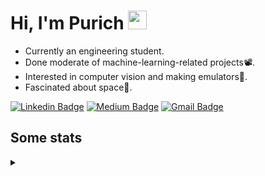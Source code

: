 <h1 align="left">Hi, I'm Purich
<img src="https://media.giphy.com/media/hvRJCLFzcasrR4ia7z/giphy.gif" width="30px"/></h1>

* Currently an engineering student.
* Done moderate of machine-learning-related projects:film_projector:.
* Interested in computer vision and making emulators:space_invader:.
* Fascinated about space:milky_way:.

[![Linkedin Badge](https://img.shields.io/badge/-Purich-blue?style=flat-square&logo=Linkedin&logoColor=white&link=https://www.linkedin.com/in/purich-siritip-16b3b3255/)](https://www.linkedin.com/in/purich-siritip-16b3b3255) [![Medium Badge](https://img.shields.io/badge/-@purich-gray?style=flat-square&labelColor=000000&logo=Medium&link=https://medium.com/@phuritsiritip)](https://medium.com/@phuritsiritip)
[![Gmail Badge](https://img.shields.io/badge/-mark.phurit@gmail.com-c14438?style=flat-square&logo=Gmail&logoColor=white&link=mailto:mark.phurit@gmail.com)](mailto:mark.phurit@gmail.com)

## Some stats

<details>
  <summary></summary>
  
  <!--START_SECTION:waka-->
**I'm a Night 🦉** 

```text
🌞 Morning                90 commits          ███████░░░░░░░░░░░░░░░░░░   28.57 % 
🌆 Daytime                65 commits          █████░░░░░░░░░░░░░░░░░░░░   20.63 % 
🌃 Evening                136 commits         ███████████░░░░░░░░░░░░░░   43.17 % 
🌙 Night                  24 commits          ██░░░░░░░░░░░░░░░░░░░░░░░   07.62 % 
```


📊 **This Week I Spent My Time On** 

```text
💬 Programming Languages: 
Markdown                 21 mins             ████████████░░░░░░░░░░░░░   46.81 % 
Python                   19 mins             ██████████░░░░░░░░░░░░░░░   41.91 % 
HTML                     4 mins              ██░░░░░░░░░░░░░░░░░░░░░░░   09.23 % 
Other                    0 secs              ░░░░░░░░░░░░░░░░░░░░░░░░░   01.62 % 
JavaScript               0 secs              ░░░░░░░░░░░░░░░░░░░░░░░░░   00.28 % 

🐱‍💻 Projects: 
m5-docs                  26 mins             ██████████████░░░░░░░░░░░   56.47 % 
Computer Programming     19 mins             ██████████░░░░░░░░░░░░░░░   41.91 % 
ComProgLab               0 secs              ░░░░░░░░░░░░░░░░░░░░░░░░░   01.62 % 
```


<!--END_SECTION:waka-->

  <!--START_SECTION:waka-simple-->

```text
From: 19 January 2023 - To: 22 February 2023

Total Time: 23 hrs 44 mins

Python       20 hrs 8 mins   █████████████████████▒░░░   84.84 %
C++          1 hr 38 mins    █▓░░░░░░░░░░░░░░░░░░░░░░░   06.91 %
YAML         47 mins         █░░░░░░░░░░░░░░░░░░░░░░░░   03.35 %
Markdown     32 mins         ▓░░░░░░░░░░░░░░░░░░░░░░░░   02.29 %
Git Config   8 mins          ░░░░░░░░░░░░░░░░░░░░░░░░░   00.59 %
Other        7 mins          ░░░░░░░░░░░░░░░░░░░░░░░░░   00.50 %
```

<!--END_SECTION:waka-simple-->

  <!--![Anurag's GitHub stats](https://github-readme-stats.vercel.app/api?username=vikimark&show_icons=true&theme=gruvbox_light)-->
  
</details>

<!--
**vikimark/vikimark** is a ✨ _special_ ✨ repository because its `README.md` (this file) appears on your GitHub profile.

Here are some ideas to get you started:

- 🔭 I’m currently working on ...
- 🌱 I’m currently learning ...
- 👯 I’m looking to collaborate on ...
- 🤔 I’m looking for help with ...
- 💬 Ask me about ...
- 📫 How to reach me: ...
- 😄 Pronouns: ...
- ⚡ Fun fact: ...
-->

